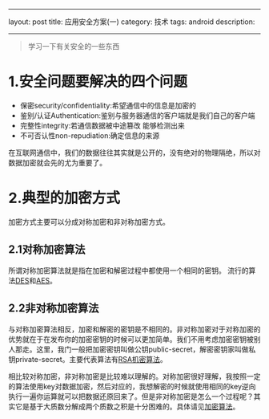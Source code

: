 ﻿---

layout: post
title: 应用安全方案(一)
category: 技术
tags: android
description:

---

> 学习一下有关安全的一些东西

# 1.安全问题要解决的四个问题

- 保密security/confidentiality:希望通信中的信息是加密的
- 鉴别/认证Authentication:鉴别与服务器通信的客户端就是我们自己的客户端
- 完整性integrity:若通信数据被中途篡改 能够检测出来
- 不可否认性non-repudiation:确定信息的来源

在互联网通信中，我们的数据往往其实就是公开的，没有绝对的物理隔绝，所以对数据加密就会先的尤为重要了。

# 2.典型的加密方式

加密方式主要可以分成对称加密和非对称加密方式。

## 2.1对称加密算法

所谓对称加密算法就是指在加密和解密过程中都使用一个相同的密钥。
流行的算法[DES](http://baike.baidu.com/item/DES)和[AES](https://zh.wikipedia.org/wiki/%E9%AB%98%E7%BA%A7%E5%8A%A0%E5%AF%86%E6%A0%87%E5%87%86)。

## 2.2非对称加密算法

与对称加密算法相反，加密和解密的密钥是不相同的。非对称加密对于对称加密的优势就在于在发布你的加密密钥的时候可以更加简单。我们不用考虑加密密钥被别人那走。这里，我门一般把加密密钥叫做公钥public-secret，解密密钥家叫做私钥private-secret。主要代表算法有[RSA机密算法](https://zh.wikipedia.org/wiki/RSA%E5%8A%A0%E5%AF%86%E6%BC%94%E7%AE%97%E6%B3%95)。

相比较对称加密，非对称加密是比较难以理解的。对称加密很好理解，我按照一定的算法使用key对数据加密，然后对应的，我想解密的时候就使用相同的key逆向执行一遍你运算就可以把数据还原回来了。但是非对称加密是怎么一个过程呢？其实它是基于大质数分解成两个质数之积是十分困难的。具体请见[加密算法](https://zh.wikipedia.org/wiki/RSA%E5%8A%A0%E5%AF%86%E6%BC%94%E7%AE%97%E6%B3%95#.E5.85.AC.E9.92.A5.E4.B8.8E.E7.A7.81.E9.92.A5.E7.9A.84.E4.BA.A7.E7.94.9F)。
